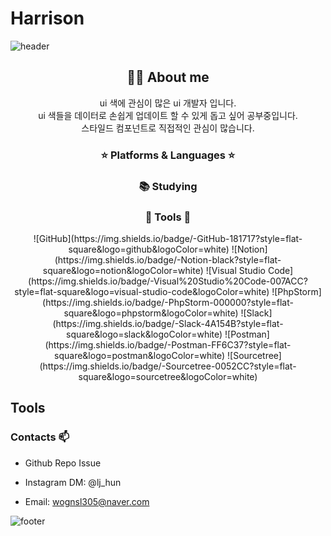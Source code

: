 

# Harrison&nbsp;

![header](https://github.com/wognsl305/wognsl305/blob/main/bg.svg)


<div align="center">
  <h2>👩‍💻 About me</h2>
  <p>ui 색에 관심이 많은 ui 개발자 입니다. <br>
  ui 색들을 데이터로 손쉽게 업데이트 할 수 있게 돕고 싶어 공부중입니다. <br>
  스타일드 컴포넌트로 직접적인 관심이 많습니다.</p>

  <h3>⭐ Platforms & Languages ⭐</h3>
  <!-- 아이콘 배지를 사용하려면, 아래와 같이 이미지 링크를 사용하세요. -->
  
  
  <h3>📚 Studying</h3>
  <!-- 여기에 현재 공부하고 있는 기술에 관련된 배지/아이콘을 추가하세요 -->
  
  <h3>🔧 Tools 🔧</h3>
  ![GitHub](https://img.shields.io/badge/-GitHub-181717?style=flat-square&logo=github&logoColor=white)
  ![Notion](https://img.shields.io/badge/-Notion-black?style=flat-square&logo=notion&logoColor=white)
  ![Visual Studio Code](https://img.shields.io/badge/-Visual%20Studio%20Code-007ACC?style=flat-square&logo=visual-studio-code&logoColor=white)
  ![PhpStorm](https://img.shields.io/badge/-PhpStorm-000000?style=flat-square&logo=phpstorm&logoColor=white)
  ![Slack](https://img.shields.io/badge/-Slack-4A154B?style=flat-square&logo=slack&logoColor=white)
  ![Postman](https://img.shields.io/badge/-Postman-FF6C37?style=flat-square&logo=postman&logoColor=white)
  ![Sourcetree](https://img.shields.io/badge/-Sourcetree-0052CC?style=flat-square&logo=sourcetree&logoColor=white)
  
</div>

## Tools








### Contacts 📫

* Github Repo Issue 
* Instagram DM: @lj_hun
* Email: wognsl305@naver.com

  <!--<div align=center>-->
  

  
![footer](https://capsule-render.vercel.app/api?type=wave&color=gradient&height=150&section=footer)

